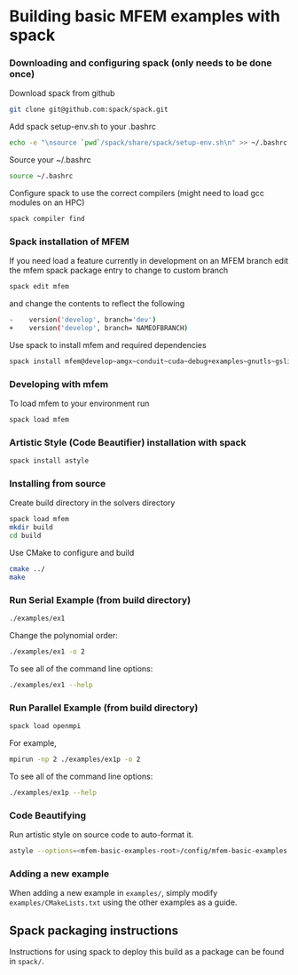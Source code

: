 # Building basic MFEM examples with spack

### Downloading and configuring spack (only needs to be done once)
Download spack from github
```bash
git clone git@github.com:spack/spack.git
```

Add spack setup-env.sh to your .bashrc
```bash
echo -e "\nsource `pwd`/spack/share/spack/setup-env.sh\n" >> ~/.bashrc
```

Source your ~/.bashrc
```bash
source ~/.bashrc
```

Configure spack to use the correct compilers (might need to load gcc modules on an HPC)

```bash
spack compiler find
```

### Spack installation of MFEM

If you need load a feature currently in development on an MFEM branch edit the mfem spack package entry to change to custom branch
```bash
spack edit mfem
```
and change the contents to reflect the following
```bash
-    version('develop', branch='dev')
+    version('develop', branch= NAMEOFBRANCH)
```

Use spack to install mfem and required dependencies
```bash
spack install mfem@develop~amgx~conduit~cuda~debug+examples~gnutls~gslib+lapack~libunwind+metis~miniapps~mpfr+mpi~netcdf~occa~openmp~petsc~pumi~raja~shared+static~strumpack+suite-sparse~sundials~superlu-dist~threadsafe~umpire+zlib
```

### Developing with mfem
To load mfem to your environment run
```bash
spack load mfem
```

### Artistic Style (Code Beautifier) installation with spack
```bash
spack install astyle
```

### Installing from source
Create build directory in the solvers directory
```bash
spack load mfem
mkdir build
cd build
```

Use CMake to configure and build
```bash
cmake ../
make
```
<!--
```bash
cmake ../
make
```
Install (not necessary if only running locally)
```bash
make install
```
-->
### Run Serial Example (from build directory)
```bash
./examples/ex1
```
Change the polynomial order:
```bash
./examples/ex1 -o 2
```

To see all of the command line options:
```bash
./examples/ex1 --help
```

### Run Parallel Example (from build directory)
```bash
spack load openmpi
```
For example,
```bash
mpirun -np 2 ./examples/ex1p -o 2
```
To see all of the command line options:
```bash
./examples/ex1p --help
```

### Code Beautifying
Run artistic style on source code to auto-format it.
```bash
astyle --options=<mfem-basic-examples-root>/config/mfem-basic-examples.astylerc <source>
```

### Adding a new example
When adding a new example in `examples/`, simply modify `examples/CMakeLists.txt` using the other examples as a guide.

## Spack packaging instructions
Instructions for using spack to deploy this build as a package can be found in `spack/`.
